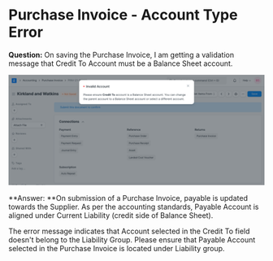 
# Purchase Invoice - Account Type Error



**Question:** On saving the Purchase Invoice, I am getting a validation message that Credit To Account must be a Balance Sheet account.


![Credit To Account in Purchase Invoice](/files/credit-to-ledger-in-purchase-invoice.png)


*\*Answer: \**On submission of a Purchase Invoice, payable is updated towards the Supplier. As per the accounting standards, Payable Account is aligned under Current Liability (credit side of Balance Sheet).


The error message indicates that Account selected in the Credit To field doesn't belong to the Liability Group. Please ensure that Payable Account selected in the Purchase Invoice is located under Liability group.




